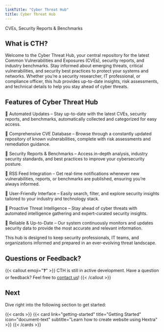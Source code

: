 ```yaml
---
linkTitle: "Cyber Threat Hub"
title: Cyber Threat Hub
---
```


CVEs, Security Reports & Benchmarks

<!--more-->

## What is CTH?

Welcome to the Cyber Threat Hub, your central repository for the latest Common Vulnerabilities and Exposures (CVEs), security reports, and industry benchmarks. Stay informed about emerging threats, critical vulnerabilities, and security best practices to protect your systems and networks. Whether you’re a security researcher, IT professional, or compliance officer, this hub provides up-to-date insights, risk assessments, and technical details to help you stay ahead of cyber threats.

## Features of Cyber Threat Hub

🔹 Automated Updates – Stay up-to-date with the latest CVEs, security reports, and benchmarks, automatically collected and categorized for easy access.

🔹 Comprehensive CVE Database – Browse through a constantly updated repository of known vulnerabilities, complete with risk assessments and remediation guidance.

🔹 Security Reports & Benchmarks – Access in-depth analysis, industry security standards, and best practices to improve your cybersecurity posture.

🔹 RSS Feed Integration – Get real-time notifications whenever new vulnerabilities, reports, or benchmarks are published, ensuring you’re always informed.

🔹 User-Friendly Interface – Easily search, filter, and explore security insights tailored to your industry and technology stack.

🔹 Proactive Threat Intelligence – Stay ahead of cyber threats with automated intelligence gathering and expert-curated security insights.

🔹 Reliable & Up-to-Date – Our system continuously monitors and updates security data to provide the most accurate and relevant information.

This hub is designed to keep security professionals, IT teams, and organizations informed and prepared in an ever-evolving threat landscape. 

## Questions or Feedback?

{{< callout emoji="❓" >}}
  CTH is still in active development.
  Have a question or feedback? Feel free to [contact us](mailto:security@redpatron.us)!
{{< /callout >}}

## Next

Dive right into the following section to get started:

{{< cards >}}
  {{< card link="getting-started" title="Getting Started" icon="document-text" subtitle="Learn how to create website using Hextra" >}}
{{< /cards >}}

[hugo]: https://gohugo.io/
[flex-search]: https://github.com/nextapps-de/flexsearch
[tailwind-css]: https://tailwindcss.com/
